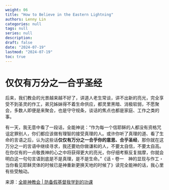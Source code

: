 ```yaml
---
weight: 06
title: "How to Believe in the Eastern Lightning"
authors: Lenny Lin
categories: null
tags: null
series: null
description: 
draft: false
date: "2024-07-19"
lastmod: "2024-07-19"
toc: true
---
```


<!--more-->

<h1><span class = "overline">仅仅有万分之一合乎圣经</span></h1>
后来，我们教会的光景越来越不好了，讲道人老生常谈，讲不出新的亮光，完全享受不到圣灵的作工，弟兄姊妹得不着生命供应，都灵里黑暗、消极软弱，不愿聚会，多数人即便是来聚会，也是守守规条，谈话的焦点也都是家庭、工作之类的事。  


有一天，我无意中看了一段话，全能神说：“作为每一个信耶稣的人都没有资格咒诅定罪别人，你们都应该做有理智的接受真理的人。或许你听了真理的道、看了生命的言语之后，认为这些话<b>仅仅有万分之一合乎你的意思、合乎圣经</b>，那你就在这万分之一的言语中继续寻求，我还要劝你做谦和的人，不要太自信，不要太自高。在你仅有的一点敬畏神的心之中将获得更大的亮光，你仔细考察反复揣摩，你就会明白这一句句言语到底是不是真理，是不是生命。”《话・卷一　神的显现与作工・当你看见耶稣灵体的时候已是神重新更换天地的时候了》读完全能神的话，我心里有些受触动。

来源：<a href = "https://www.hidden-advent.org/experiences/against-false-christs-cant-greet-Lord.html" target="_blank" rel="noopener noreferrer">全能神教会 | 防备假基督我学到的功课</a>